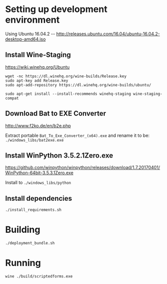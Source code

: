 # Setting up development environment

Using Ubuntu 16.04.2 -- http://releases.ubuntu.com/16.04/ubuntu-16.04.2-desktop-amd64.iso

## Install Wine-Staging

https://wiki.winehq.org/Ubuntu

    wget -nc https://dl.winehq.org/wine-builds/Release.key
    sudo apt-key add Release.key
    sudo apt-add-repository https://dl.winehq.org/wine-builds/ubuntu/

    sudo apt-get install --install-recommends winehq-staging wine-staging-compat

## Download Bat to EXE Converter

http://www.f2ko.de/en/b2e.php

Extract portable `Bat_To_Exe_Converter_(x64).exe` and rename it to be: `./windows_libs/bat2exe.exe`

## Install WinPython 3.5.2.1Zero.exe

https://github.com/winpython/winpython/releases/download/1.7.20170401/WinPython-64bit-3.5.3.1Zero.exe

Install to `./windows_libs/python`


## Install dependencies

    ./install_requirements.sh

# Building

    ./deployment_bundle.sh

# Running

    wine ./build/scriptedforms.exe 






